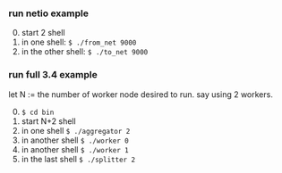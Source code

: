 ### run netio example
0. start 2 shell
1. in one shell: `$ ./from_net 9000`
2. in the other shell: `$ ./to_net 9000`

### run full 3.4 example

let N := the number of worker node desired to run.
say using 2 workers.

0. `$ cd bin`
1. start N+2 shell
2. in one shell `$ ./aggregator 2`
2. in another shell `$ ./worker 0`
3. in another shell `$ ./worker 1`
4. in the last shell `$ ./splitter 2`